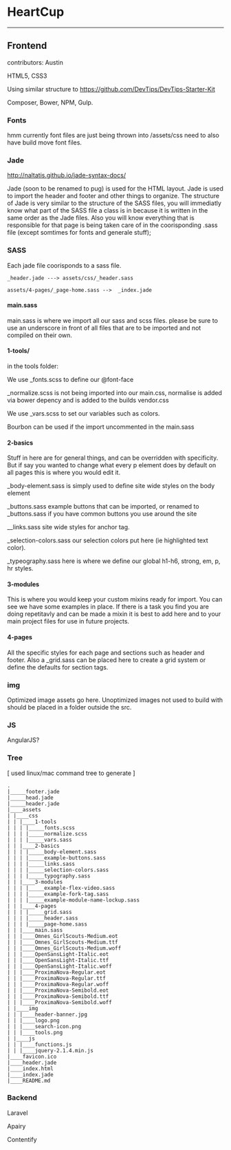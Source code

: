 # HeartCup


***

## Frontend

contributors:  Austin

HTML5, CSS3

Using similar structure to https://github.com/DevTips/DevTips-Starter-Kit

Composer, Bower, NPM, Gulp.

### Fonts

hmm currently font files are just being thrown into /assets/css need to also have build move font files. 

### Jade

http://naltatis.github.io/jade-syntax-docs/

Jade  (soon to be renamed to pug) is used for the HTML layout.  Jade is used to import the header and footer and other things to organize.  The structure of Jade is very similar to the structure of the SASS files, you will immediatly know what part of the SASS file a class is in because it is written in the same order as the Jade files.  Also you will know everything that is responsible for that page is being taken care of in the coorisponding .sass file (except somtimes for fonts and generale stuff);

### SASS

Each jade file coorisponds to a sass file. 

```
_header.jade ---> assets/css/_header.sass

assets/4-pages/_page-home.sass -->  _index.jade
```

#### main.sass

main.sass is where we import all our sass and scss files.  please be sure to use an underscore in front of all files that are to be imported and not compiled on their own. 

#### 1-tools/

in the tools folder:

We use _fonts.scss to define our @font-face

_normalize.scss is not being imported into our main.css, normalise is added via bower depency and is added to the builds vendor.css

We use _vars.scss to set our variables such as colors.

Bourbon can be used if the import uncommented in the main.sass

#### 2-basics

Stuff in here are for general things, and can be overridden with specificity.  But if say you wanted to change what every p element does by default on all pages this is where you would edit it. 

_body-element.sass is simply used to define site wide styles on the body element

_buttons.sass example buttons that can be imported, or renamed to _buttons.sass if you have common buttons you use around the site

__links.sass site wide styles for anchor <a> tag.

_selection-colors.sass  our selection colors put here (ie highlighted text color).

_typeography.sass  here is where we define our global h1-h6, strong, em, p, hr styles.

#### 3-modules

This is where you would keep your custom mixins ready for import.  You can see we have some examples in place.  If there is a task you find you are doing repetitavly and can be made a mixin it is best to add here and to your main project files for use in future projects. 

#### 4-pages

All the specific styles for each page and sections such as header and footer.   Also a _grid.sass can be placed here to create a grid system or define the defaults for section tags.  

### img

Optimized image assets go here.  Unoptimized images not used to build with should be placed in a folder outside the src.

### JS

AngularJS?

### Tree

[ used linux/mac command tree to generate ]
```
.
|_____footer.jade
|_____head.jade
|_____header.jade
|____assets
| |____css
| | |____1-tools
| | | |_____fonts.scss
| | | |_____normalize.scss
| | | |_____vars.sass
| | |____2-basics
| | | |_____body-element.sass
| | | |_____example-buttons.sass
| | | |_____links.sass
| | | |_____selection-colors.sass
| | | |_____typography.sass
| | |____3-modules
| | | |_____example-flex-video.sass
| | | |_____example-fork-tag.sass
| | | |_____example-module-name-lockup.sass
| | |____4-pages
| | | |_____grid.sass
| | | |_____header.sass
| | | |_____page-home.sass
| | |____main.sass
| | |____Omnes_GirlScouts-Medium.eot
| | |____Omnes_GirlScouts-Medium.ttf
| | |____Omnes_GirlScouts-Medium.woff
| | |____OpenSansLight-Italic.eot
| | |____OpenSansLight-Italic.ttf
| | |____OpenSansLight-Italic.woff
| | |____ProximaNova-Regular.eot
| | |____ProximaNova-Regular.ttf
| | |____ProximaNova-Regular.woff
| | |____ProximaNova-Semibold.eot
| | |____ProximaNova-Semibold.ttf
| | |____ProximaNova-Semibold.woff
| |____img
| | |____header-banner.jpg
| | |____logo.png
| | |____search-icon.png
| | |____tools.png
| |____js
| | |____functions.js
| | |____jquery-2.1.4.min.js
|____favicon.ico
|____header.jade
|____index.html
|____index.jade
|____README.md
```

### Backend


Laravel

Apairy 

Contentify
